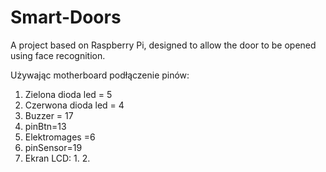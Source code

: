 # Smart-Doors
A project based on Raspberry Pi, designed to allow the door to be opened using face recognition.

Używając motherboard podłączenie pinów:
1. Zielona dioda led = 5
2. Czerwona dioda led = 4
3. Buzzer = 17
4. pinBtn=13
5. Elektromages =6
6. pinSensor=19
7. Ekran LCD:
	1. 
	2. 

<!--stackedit_data:
eyJoaXN0b3J5IjpbMjExOTc4NDM5Nl19
-->